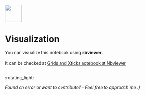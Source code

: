 <img src="https://github.com/soutogustavo/Data-Science-Resources/assets/9319823/0a9c0e17-95e9-4a8d-bc4f-9ecc5e855aba" width="55" height="55">


# Visualization

You can visualize this notebook using **nbviewer**. <br><br>
It can be checked at
<a href="https://nbviewer.org/github/soutogustavo/Data-Science-Resources/blob/main/visualization-seaborn-gridsXticks/visualization-seaborn-xticks.ipynb" target="_blank" rel="noopener noreferrer">Grids and Xticks notebook at Nbviewer</a>

</br>
:rotating_light: </br>

*Found an error or want to contribute? - Feel free to approach me :)*
